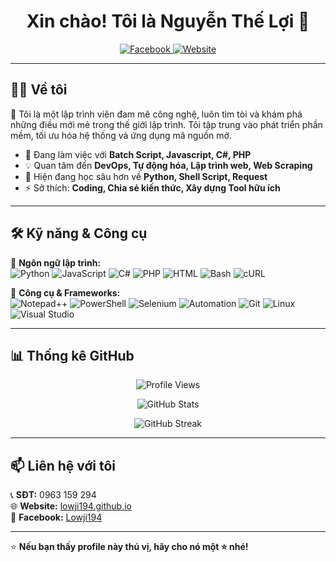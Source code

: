 <h1 align="center">Xin chào! Tôi là Nguyễn Thế Lợi 👋</h1>

<p align="center">
  <a href="https://www.facebook.com/Lowji194/" target="_blank">
    <img src="https://img.shields.io/badge/Facebook-%231877F2.svg?style=for-the-badge&logo=facebook&logoColor=white" alt="Facebook">
  </a>
  <a href="https://lowji194.github.io/" target="_blank">
    <img src="https://img.shields.io/badge/Website-%23000000.svg?style=for-the-badge&logo=web&logoColor=white" alt="Website">
  </a>
</p>

---

## 👨‍💻 Về tôi  
🚀 Tôi là một lập trình viên đam mê công nghệ, luôn tìm tòi và khám phá những điều mới mẻ trong thế giới lập trình. Tôi tập trung vào phát triển phần mềm, tối ưu hóa hệ thống và ứng dụng mã nguồn mở.

- 🔭 Đang làm việc với **Batch Script, Javascript, C#, PHP**
- 💡 Quan tâm đến **DevOps, Tự động hóa, Lập trình web, Web Scraping**
- 🌱 Hiện đang học sâu hơn về **Python, Shell Script, Request**
- ⚡ Sở thích: **Coding, Chia sẻ kiến thức, Xây dựng Tool hữu ích**

---

## 🛠 Kỹ năng & Công cụ  

🔹 **Ngôn ngữ lập trình:**  
![Python](https://img.shields.io/badge/Python-%233776AB.svg?style=flat&logo=python&logoColor=white) 
![JavaScript](https://img.shields.io/badge/JavaScript-%23F7DF1E.svg?style=flat&logo=javascript&logoColor=black)
![C#](https://img.shields.io/badge/C%23-%23239120.svg?style=flat&logo=csharp&logoColor=white)
![PHP](https://img.shields.io/badge/PHP-%23777BB4.svg?style=flat&logo=php&logoColor=white)
![HTML](https://img.shields.io/badge/HTML-%23E34F26.svg?style=flat&logo=html5&logoColor=white)
![Bash](https://img.shields.io/badge/Bash-%234EAA25.svg?style=flat&logo=gnu-bash&logoColor=white)
![cURL](https://img.shields.io/badge/cURL-%23007EC6.svg?style=flat&logo=curl&logoColor=white)

🔹 **Công cụ & Frameworks:**  
![Notepad++](https://img.shields.io/badge/Notepad++-%2388CC02.svg?style=flat&logo=notepad%2B%2B&logoColor=white)
![PowerShell](https://img.shields.io/badge/PowerShell-%23239120.svg?style=flat&logo=powershell&logoColor=white)
![Selenium](https://img.shields.io/badge/Selenium-%2343B02A.svg?style=flat&logo=selenium&logoColor=white)
![Automation](https://img.shields.io/badge/Automation-%23FF6F00.svg?style=flat&logo=robot-framework&logoColor=white)
![Git](https://img.shields.io/badge/Git-%23F05032.svg?style=flat&logo=git&logoColor=white)
![Linux](https://img.shields.io/badge/Linux-%23FCC624.svg?style=flat&logo=linux&logoColor=black)
![Visual Studio](https://img.shields.io/badge/Visual_Studio-%235C2D91.svg?style=flat&logo=visual-studio&logoColor=white)

---

## 📊 Thống kê GitHub  
<p align="center">
  <img src="https://komarev.com/ghpvc/?username=lowji194&color=orange&style=for-the-badge" alt="Profile Views">
</p>
<p align="center">
  <img src="https://github-readme-stats.vercel.app/api?username=lowji194&show_icons=true&theme=radical" alt="GitHub Stats">
</p>
<p align="center">
  <img src="https://streak-stats.demolab.com/?user=lowji194&theme=radical" alt="GitHub Streak">
</p>

---

## 📫 Liên hệ với tôi  
📞 **SĐT:** 0963 159 294  
🌐 **Website:** [lowji194.github.io](https://lowji194.github.io/)  
📌 **Facebook:** [Lowji194](https://www.facebook.com/Lowji194/)  

---

⭐ **Nếu bạn thấy profile này thú vị, hãy cho nó một ⭐ nhé!**  
